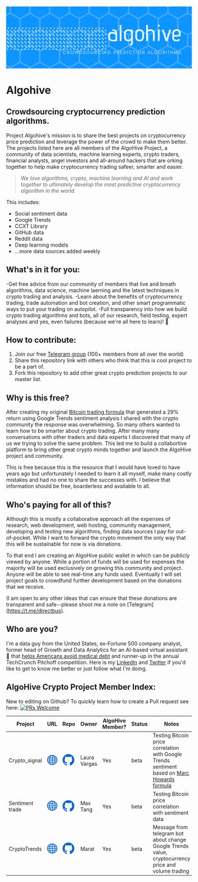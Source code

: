 [![alt text](algohive_header.png)](https://github.com/marchowardbegins/algohive)
# Algohive
## Crowdsourcing cryptocurrency prediction algorithms.
Project Algohive's mission is to share the best projects on cryptocurrency price prediction and leverage the power of the crowd to make them better. The projects listed here are all members of the AlgoHive Project, a community of data scientists, machine learning experts, crypto traders, financial analysts, angel investors and all-around hackers that are orking together to help make cryptocurrency trading safeer, smarter and easier.

> *We love algorithms, crypto, machine learning and AI and work together to ultimately develop the most predictive cryptocurrency algorithm in the world.*

This includes:

* Social sentiment data
* Google Trends
* CCXT Library
* GitHub data
* Reddit data
* Deep learning models
* ...more data sources added weekly

## What's in it for you:

-Get free advice from our community of members that live and breath algorithms, data science, machine laerning and the latest techniques in crypto trading and analysis.
-Learn about the benefits of cryptocurrency trading, trade automation and bot creation, and other smart programmatic ways to put your trading on autopilot.
-Full transparency into how we build crypto trading algorithms and bots, all of our research, field testing, expert analyses and yes, even failures (because we're all here to learn)! 🚀

## How to contribute:
1) Join our free [Telegram group](https://t.me/algohive) (100+ members from all over the world)
2) Share this repository link with others who think that this is cool project to be a part of.
3) Fork this repository to add other great crypto prediction projects to our master list.

## Why is this free?
After creating my original [Bitcoin trading formula](https://hackernoon.com/how-i-created-a-bitcoin-trading-algorithm-with-a-29-return-rate-using-sentiment-analysis-b0db0e777f4) that generated a 29% return using Google Trends sentiment analysis I shared  with the crypto community the response was overwhelming. So many others wanted to learn how to be smarter about crypto trading. After many many conversations with other traders and data experts I discovered that many of us we trying to solve the same problem. This led me to build a collabortive platform to bring other great crypto minds together and launch the AlgoHive project and community.

This is free because this is the resource that I would have loved to have years ago but unfortunately I needed to learn it all myself, make many costly mistakes and had no one to share the successes with. I believe that information should be free, boarderless and available to all.

## Who's paying for all of this?
Although this is mostly a collaborative approach all the expenses of research, web development, web hosting, community management, developing and testing new algorithms, finding data sources I pay for out-of-pocket. While I want to forward the crypto movement the only way that this will be sustainable for now is via donations.

To that end I am creating an AlgoHive public wallet in which can be publicly viewed by anyone. While a portion of funds will be used for expenses the majority will be used exclusively on growing this community and project. Anyone will be able to see real-time any funds used. Eventually I will set project goals to crowdfund further development based on the donations that we receive. 

(I am open to any other ideas that can ensure that these donations are transparent and safe--please shoot me a note on [Telegram] (https://t.me/directbus).

## Who are you?
I'm a data guy from the United States, ex-Fortune 500 company analyst, former head of Growth and Data Analytics for an AI-based virtual assistant 🤖 that [helps Americans avoid medical debt](https://miamiherald.com/news/business/biz-monday/article142123609.html) and runner-up in the annual TechCrunch Pitchoff competition. Here is my [LinkedIn](https://www.linkedin.com/in/marc-howard-870524115/) and [Twitter](https://www.linkedin.com/in/marc-howard-870524115/) if you'd like to get to know me better or just follow what I'm doing.

## AlgoHive Crypto Project Member Index:
New to editing on Github? To quickly learn how to create a Pull request see here: [![PRs Welcome](https://img.shields.io/badge/PRs-welcome-brightgreen.svg?style=flat-square)](http://makeapullrequest.com)

| Project         | URL                       | Repo                                                                       | Owner        | AlgoHive Member? | Status | Notes                                                                                                                                                                                                                       |   |   |
|-----------------|---------------------------|----------------------------------------------------------------------------|--------------|------------------|--------|-----------------------------------------------------------------------------------------------------------------------------------------------------------------------------------------------------------------------------|---|---|
| Crypto_signal   | [![alt text](web.png)](#) | [![alt text](github.png)](https://github.com/lauramayol/crypto_signal)     | Laura Vargas | Yes              | beta   | Testing Bitcoin price correlation with Google Trends sentiment based on [Marc Howards formula](https://hackernoon.com/how-i-created-a-bitcoin-trading-algorithm-with-a-29-return-rate-using-sentiment-analysis-b0db0e777f4) |   |   |
| Sentiment trade | [![alt text](web.png)](#) | [![alt text](github.png)](https://github.com/tw7613781/sentiment_trade)    | Max Tang     | Yes              | beta   | Testing Bitcoin price correlation with sentiment data                                                                                                                                                                       |   |   |
| CryptoTrends    | [![alt text](web.png)](#) | [![alt text](github.png)](https://github.com/Garafutdinov102/CryptoTrends) | Marat        | Yes              | beta   | Message from telegram bot about change Google Trends value, cryptocurrency price and volume trading                                                                                                                                                               |   |   |
